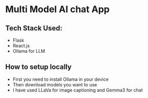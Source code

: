 # Multi Model AI chat App

## Tech Stack Used:
- Flask
- React.js
- Ollama for LLM

## How to setup locally
- First you need to install Ollama in your device
- Then download models you want to use
- I have used LLaVa for image captioning and Gemma3 for chat